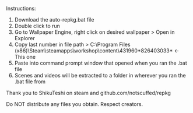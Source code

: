 Instructions:
1. Download the auto-repkg.bat file
2. Double click to run
3. Go to Wallpaper Engine, right click on desired wallpaper > Open in Explorer
4. Copy last number in file path > C:\Program Files (x86)\Steam\steamapps\workshop\content\431960\*826403033* <- This one
5. Paste into command prompt window that opened when you ran the .bat file
6. Scenes and videos will be extracted to a folder in wherever you ran the .bat file from


Thank you to ShikuTeshi on steam and github.com/notscuffed/repkg

Do NOT distribute any files you obtain. Respect creators.
